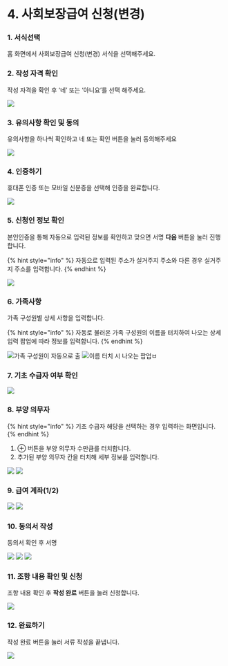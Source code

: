 # 4. 사회보장급여 신청(변경)

### 1. 서식선택

홈 화면에서 사회보장급여 신청(변경) 서식을 선택해주세요.

### 2. 작성 자격 확인

작성 자격을 확인 후 ‘네’ 또는 ‘아니요’를 선택 해주세요.

![](<../../.gitbook/assets/4. 사회보장급여 신청(변경)\_작성자격확인.png>)

### 3. 유의사항 확인 및 동의

유의사항을 하나씩 확인하고 네 또는 확인 버튼을 눌러 동의해주세요

![](../../.gitbook/assets/공통\_유의사항.png)

### 4. 인증하기

휴대폰 인증 또는 모바일 신분증을 선택해 인증을 완료합니다.

![](<../../.gitbook/assets/공통\_인증 방법 선택.png>)

### 5. 신청인 정보 확인 <a href="#4." id="4."></a>

본인인증을 통해 자동으로 입력된 정보를 확인하고 맞으면 서명  **다음** 버튼을 눌러 진행합니다.

{% hint style="info" %}
자동으로 입력된 주소가 실거주지 주소와 다른 경우 실거주지 주소를 입력합니다.
{% endhint %}

![](<../../.gitbook/assets/4. 사회보장급여 신청(변경)\_신청인 정보 확인.png>)

### 6. 가족사항

가족 구성원별 상세 사항을 입력합니다.

{% hint style="info" %}
자동로 불러온 가족 구성원의 이름을 터치하여 나오는 상세 입력 팝업에 따라 정보를 입력합니다.
{% endhint %}

![가족 구성원이 자동으로 출](<../../.gitbook/assets/4. 사회보장급여 신청(변경)\_가족사항.png>) ![이름 터치 시 나오는 팝업ㅂ](<../../.gitbook/assets/4. 사회보장급여 신청(변경)\_가족사항-가족정보입력.png>)

### 7. 기초 수급자 여부 확인

![](<../../.gitbook/assets/4. 사회보장급여 신청(변경)\_기초 수급자 여부 확인.png>)

### 8. 부양 의무자

{% hint style="info" %}
기초 수급자 해당을 선택하는 경우 입력하는 화면입니다.
{% endhint %}

1. ⊕ 버튼을 부양 의무자 수만큼를 터치합니다.
2. 추가된 부양 의무자 칸을 터치해 세부 정보를 입력합니다.

![](<../../.gitbook/assets/4. 사회보장급여 신청(변경)\_부양 의무자.png>) ![](<../../.gitbook/assets/4. 사회보장급여 신청(변경)\_부양 의무자-1번.png>)

### 9. 급여 계좌(1/2)

![](<../../.gitbook/assets/4. 사회보장급여 신청(변경)\_급여 계좌 1.png>) ![](<../../.gitbook/assets/4. 사회보장급여 신청(변경)\_급여 계좌 2.png>)

### 10. 동의서 작성

동의서 확인 후 서명

![](<../../.gitbook/assets/4. 사회보장급여 신청(변경)\_동의서 작성.png.png>) ![](<../../.gitbook/assets/4. 사회보장급여 신청(변경)\_\_개인정보 수집 및 활용 동의서.png>) ![](<../../.gitbook/assets/4. 사회보장급여 신청(변경)\_선택적 동의서.png>)

### 11. 조항 내용 확인 및 신청

조항 내용 확인 후 **작성 완료** 버튼을 눌러 신청합니다.

![](<../../.gitbook/assets/4. 사회보장급여 신청(변경)\_조항 내용 확인.png>)

### 12. 완료하기

작성 완료 버튼을 눌러 서류 작성을 끝냅니다.

![](<../../.gitbook/assets/공통\_서류 작성이 끝났습니다.png>)
